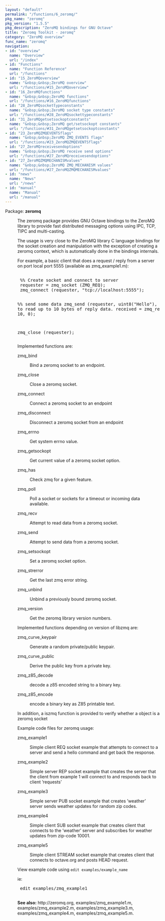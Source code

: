 ```yaml
---
layout: "default"
permalink: "/functions/6_zeromq/"
pkg_name: "zeromq"
pkg_version: "1.5.5"
pkg_description: "ZeroMQ bindings for GNU Octave"
title: "Zeromq Toolkit - zeromq"
category: "ZeroMQ overview"
func_name: "zeromq"
navigation:
- id: "overview"
  name: "Overview"
  url: "/index"
- id: "Functions"
  name: "Function Reference"
  url: "/functions"
- id: "15_ZeroMQoverview"
  name: "&nbsp;&nbsp;ZeroMQ overview"
  url: "/functions/#15_ZeroMQoverview"
- id: "16_ZeroMQfunctions"
  name: "&nbsp;&nbsp;ZeroMQ functions"
  url: "/functions/#16_ZeroMQfunctions"
- id: "28_ZeroMQsockettypeconstants"
  name: "&nbsp;&nbsp;ZeroMQ socket type constants"
  url: "/functions/#28_ZeroMQsockettypeconstants"
- id: "31_ZeroMQgetsetsockoptconstants"
  name: "&nbsp;&nbsp;ZeroMQ get/setsockopt constants"
  url: "/functions/#31_ZeroMQgetsetsockoptconstants"
- id: "23_ZeroMQZMQEVENTSflags"
  name: "&nbsp;&nbsp;ZeroMQ ZMQ_EVENTS flags"
  url: "/functions/#23_ZeroMQZMQEVENTSflags"
- id: "27_ZeroMQreceivesendoptions"
  name: "&nbsp;&nbsp;ZeroMQ receive send options"
  url: "/functions/#27_ZeroMQreceivesendoptions"
- id: "27_ZeroMQZMQMECHANISMvalues"
  name: "&nbsp;&nbsp;ZeroMQ ZMQ_MECHANISM values"
  url: "/functions/#27_ZeroMQZMQMECHANISMvalues"
- id: "news"
  name: "News"
  url: "/news"
- id: "manual"
  name: "Manual"
  url: "/manual"
---
```

<dl class="first-deftypefn">
<dt class="deftypefn" id="index-zeromq"><span class="category-def">Package: </span><span><strong class="def-name">zeromq</strong><a class="copiable-link" href='#index-zeromq'></a></span></dt>
<dd><p>The zeromq package provides GNU Octave bindings to the ZeroMQ library to provide
 fast distributed messaging options using IPC, TCP, TIPC and multi-casting.
</p> 
<p>The usage is very close to the ZeroMQ library C language bindings for the socket 
 creation and manipulation with the exception of creating a zeromq context, 
 which is automatically done in the bindings internals.
</p> 
<p>For example, a basic client that does a request / reply from a server on port
 local port 5555 (available as zmq_example1.m):
</p> 
<div class="example">
<pre class="example-preformatted"> 
 %% Create socket and connect to server
 requester = zmq_socket (ZMQ_REQ);
 zmq_connect (requester, &quot;tcp://localhost:5555&quot;);
 
 %% send some data
 zmq_send (requester, uint8(&quot;Hello&quot;), 5, 0); 
 %% try to read up to 10 bytes of reply data.
 received = zmq_recv (requester, 10, 0);
 
 zmq_close (requester);
 </pre></div>
 
<p>Implemented functions are:
</p> 
<dl class="table">
<dt>zmq_bind</dt>
<dd><p>Bind a zeromq socket to an endpoint.
 </p></dd>
<dt>zmq_close</dt>
<dd><p>Close a zeromq socket.
 </p></dd>
<dt>zmq_connect</dt>
<dd><p>Connect a zeromq socket to an endpoint
 </p></dd>
<dt>zmq_disconnect</dt>
<dd><p>Disconnect a zeromq socket from an endpoint
 </p></dd>
<dt>zmq_errno</dt>
<dd><p>Get system errno value.
 </p></dd>
<dt>zmq_getsockopt</dt>
<dd><p>Get current value of a zeromq socket option.
 </p></dd>
<dt>zmq_has</dt>
<dd><p>Check zmq for a given feature. 
 </p></dd>
<dt>zmq_poll</dt>
<dd><p>Poll a socket or sockets for a timeout or incoming data available.
 </p></dd>
<dt>zmq_recv</dt>
<dd><p>Attempt to read data from a zeromq socket.
 </p></dd>
<dt>zmq_send</dt>
<dd><p>Attempt to send data from a zeromq socket.
 </p></dd>
<dt>zmq_setsockopt</dt>
<dd><p>Set a zeromq socket option.
 </p></dd>
<dt>zmq_strerror</dt>
<dd><p>Get the last zmq error string.
 </p></dd>
<dt>zmq_unbind</dt>
<dd><p>Unbind a previously bound zeromq socket.
 </p></dd>
<dt>zmq_version</dt>
<dd><p>Get the zeromq library version numbers.
 </p></dd>
</dl>
 
<p>Implemented functions depending on version of libzmq are:
 </p><dl class="table">
<dt>zmq_curve_keypair</dt>
<dd><p>Generate a random private/public keypair.
 </p></dd>
<dt>zmq_curve_public</dt>
<dd><p>Derive the public key from a private key.
 </p></dd>
<dt>zmq_z85_decode</dt>
<dd><p>decode a z85 encoded string to a binary key.
 </p></dd>
<dt>zmq_z85_encode</dt>
<dd><p>encode a binary key as Z85 printable text.
 </p></dd>
</dl>
 
<p>In addition, a iszmq function is provided to verify whether a object is a zeromq socket
</p> 
<p>Example code files for zeromq usage:
</p> 
<dl class="table">
<dt>zmq_example1</dt>
<dd><p>Simple client REQ socket example that attempts to connect to a server and
 send a hello command and get back the response.
 </p></dd>
<dt>zmq_example2</dt>
<dd><p>Simple server REP socket example that creates the server that the client 
 from example 1 will connect to and responds back to client &rsquo;requests&rsquo;
 </p></dd>
<dt>zmq_example3</dt>
<dd><p>Simple server PUB socket example that creates &rsquo;weather&rsquo; server sends
 weather updates for random zip codes.
 </p></dd>
<dt>zmq_example4</dt>
<dd><p>Simple client SUB socket example that creates client that connects to the &rsquo;weather&rsquo; 
 server and subscribes for weather updates from zip-code 10001.
 </p></dd>
<dt>zmq_example5</dt>
<dd><p>Simple client STREAM socket example that creates client that connects to octave.org 
 and posts HEAD request.
 </p></dd>
</dl>
 
<p>View example code using <code class="code">edit examples/example_name</code>
</p> 
<p>ie: 
 </p><div class="example">
<pre class="example-preformatted"> edit examples/zmq_example1
 </pre></div>
 
 

<p><strong class="strong">See also:</strong> http://zeromq.org, examples/zmq_example1.m, examples/zmq_example2.m, examples/zmq_example3.m,  examples/zmq_example4.m, examples/zmq_example5.m.
 </p></dd></dl>